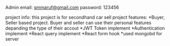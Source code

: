 Admin email: smmaruf@gmail.com
password: 123456

project info: this project is for secondhand car sell
project features:
*Buyer, Seller based project. Buyer and seller can use their personal features depanding the type of their accout
*JWT Token implement
*Authentication implement
*React query implement
*React form hook
*used mongobd for server
